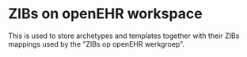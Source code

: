 # ZIBs on openEHR workspace

This is used to store archetypes and templates together with their ZIBs mappings used by the "ZIBs op openEHR werkgroep".